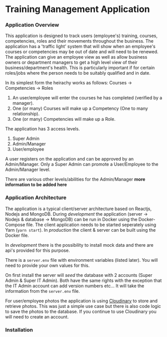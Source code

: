 # Training Management Application

### Application Overview

This application is designed to track users (employee's) training, courses, competencies, roles and their movements throughout the business.
The application has a 'traffic light' system that will show when an employee's courses or competencies may be out of date and will need to be renewed.
The application can give an employee view as well as allow business owners or department managers to get a high level view of their business/department's health.
This is particularly important if for certain roles/jobs where the person needs to be suitably qualified and in date.

In its simplest form the heirachy works as follows:
Courses -> Competencies -> Roles

1.  An user/employee will enter the courses he has completed (verified by a manager).
2.  One (or many) Courses will make up a Competency (One to many relationship).
3.  One (or many) Competencies will make up a Role.

The application has 3 access levels.

1.  Super Admin
2.  Admin/Manager
3.  User/employee

A user registers on the application and can be approved by an Admin/Manager. Only a Super Admin can promote a User/Employee to the Admin/Manager level.

There are various other levels/abilities for the Admin/Manager **more information to be added here**

### Application Architecture

The application is a typical client/server architecture based on Reactjs, Nodejs and MongoDB.
During _development_ the application (server -> Nodejs & database -> MongoDB) can be run in Docker using the Docker-Compose file. The client application needs to be started seperately using Yarn (`yarn start`).
In _production_ the client & server can be built using the Docker file.

In _development_ there is the possibility to install mock data and there are api's provided for this purpose.

There is a `server.env` file with environment variables (listed later). You will need to provide your own values for this.

On first install the server will _seed_ the database with 2 accounts (Super Admin & Super IT Admin). Both have the same rights with the exception that the IT Admin account can add version numbers etc...
It will take the information from the `server.env` file.

For user/employee photos the application is using [Cloudinary](https://cloudinary.com) to store and retrieve photos. This was just a simple use case but there is also code logic to save the photos to the database. If you continue to use Cloudinary you will need to create an account.

### Installation
